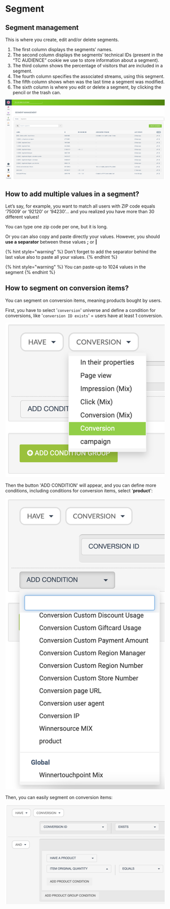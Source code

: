 # Segment

## Segment management

This is where you create, edit and/or delete segments.

1. The first column displays the segments’ names.
2. The second column displays the segments’ technical IDs (present in the “TC AUDIENCE” cookie we use to store information about a segment).
3. The third column shows the percentage of visitors that are included in a segment.
4. The fourth column specifies the associated streams, using this segment.
5. The fifth column shows when was the last time a segment was modified.
6. The sixth column is where you edit or delete a segment, by clicking the pencil or the trash can.

![](<../../.gitbook/assets/image (11).png>)

## How to add multiple values in a segment?

Let’s say, for example, you want to match all users with ZIP code equals ‘75009’ or ‘92120’ or ‘94230’… and you realized you have more than 30 different values!

You can type one zip code per one, but it is long.

Or you can also copy and paste directly your values. However, you should **use a separator** between these values **;** or **|**

{% hint style="warning" %}
Don’t forget to add the separator behind the last value also to paste all your values.
{% endhint %}

{% hint style="warning" %}
You can paste-up to 1024 values in the segment
{% endhint %}

## How to segment on conversion items?

You can segment on conversion items, meaning products bought by users.&#x20;

First, you have to select '`conversion`' universe and define a condition for conversions, like '`conversion ID exists`' = users have at least 1 conversion.&#x20;

![](<../../.gitbook/assets/image (6).png>)

Then the button 'ADD CONDITION' will appear, and you can define more conditions, including conditions for conversion items, select '**product**':

![](<../../.gitbook/assets/image (2) (1).png>)

Then, you can easily segment on conversion items:

![](<../../.gitbook/assets/image (10).png>)
